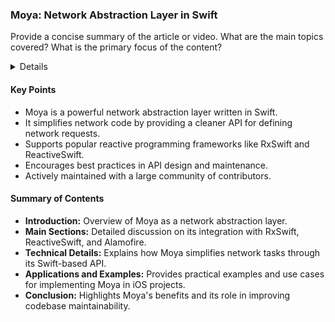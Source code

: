 ### Moya: Network Abstraction Layer in Swift

Provide a concise summary of the article or video. What are the main topics covered? What is the primary focus of the content?

<details>
**URL:** [https://moya.github.io](https://moya.github.io)

**Published:** Not specified  
**Last Updated:** Not specified

**Authors:** `[Authors mentioned in the repository]`

**Tags:**  
`swift`, `networking`, `rxswift`, `reactiveswift`, `alamofire`, `hacktoberfest`
</details>

#### Key Points
- Moya is a powerful network abstraction layer written in Swift.
- It simplifies network code by providing a cleaner API for defining network requests.
- Supports popular reactive programming frameworks like RxSwift and ReactiveSwift.
- Encourages best practices in API design and maintenance.
- Actively maintained with a large community of contributors.

#### Summary of Contents
- **Introduction:** Overview of Moya as a network abstraction layer.
- **Main Sections:** Detailed discussion on its integration with RxSwift, ReactiveSwift, and Alamofire.
- **Technical Details:** Explains how Moya simplifies network tasks through its Swift-based API.
- **Applications and Examples:** Provides practical examples and use cases for implementing Moya in iOS projects.
- **Conclusion:** Highlights Moya's benefits and its role in improving codebase maintainability.

<LinkCard title="Read Full Article" href="https://moya.github.io" />
